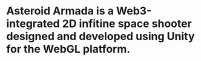 # Asteroid Armada is a Web3-integrated 2D infitine space shooter designed and developed using Unity for the WebGL platform.
